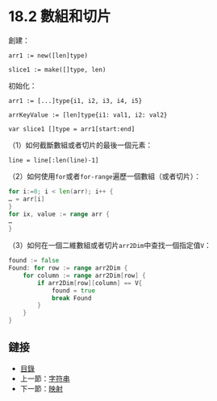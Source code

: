 # 18.2 數組和切片

創建：

`arr1 := new([len]type)`

`slice1 := make([]type, len)`

初始化：

`arr1 := [...]type{i1, i2, i3, i4, i5}`

`arrKeyValue := [len]type{i1: val1, i2: val2}`

`var slice1 []type = arr1[start:end]`

（1）如何截斷數組或者切片的最後一個元素：

`line = line[:len(line)-1]`

（2）如何使用`for`或者`for-range`遍歷一個數組（或者切片）：

```go
for i:=0; i < len(arr); i++ {
… = arr[i]
}
for ix, value := range arr {
…
}
```

（3）如何在一個二維數組或者切片`arr2Dim`中查找一個指定值`V`：

```go
found := false
Found: for row := range arr2Dim {
    for column := range arr2Dim[row] {
        if arr2Dim[row][column] == V{
            found = true
            break Found
        }
    }
}
```

## 鏈接

- [目錄](directory.md)
- 上一節：[字符串](18.1.md)
- 下一節：[映射](18.3.md)